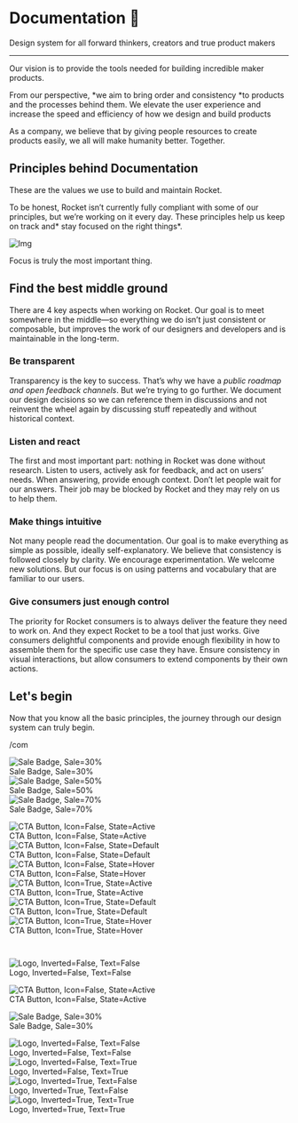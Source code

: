
# Documentation 🚀

Design system for all forward thinkers, creators and true product makers

---

Our vision is to provide the tools needed for building incredible maker products.

From our perspective, *we aim to bring order and consistency *to products and the processes behind them. We elevate the user experience and increase the speed and efficiency of how we design and build products

As a company, we believe that by giving people resources to create products easily, we all will make humanity better. Together.

## Principles behind Documentation

These are the values we use to build and maintain Rocket.

To be honest, Rocket isn’t currently fully compliant with some of our principles, but we’re working on it every day. These principles help us keep on track and* stay focused on the right things*.

![Img](https://studio-assets.supernova.io/design-systems/14533/9289758a-6300-472a-bbc6-a57098081abf.jpeg)

Focus is truly the most important thing.

## Find the best middle ground

There are 4 key aspects when working on Rocket. Our goal is to meet somewhere in the middle—so everything we do isn’t just consistent or composable, but improves the work of our designers and developers and is maintainable in the long-term.

### Be transparent

Transparency is the key to success. That’s why we have a *public roadmap and open feedback channels*. But we’re trying to go further. We document our design decisions so we can reference them in discussions and not reinvent the wheel again by discussing stuff repeatedly and without historical context.

### Listen and react

The first and most important part: nothing in Rocket was done without research. Listen to users, actively ask for feedback, and act on users’ needs. When answering, provide enough context. Don’t let people wait for our answers. Their job may be blocked by Rocket and they may rely on us to help them.

### Make things intuitive

Not many people read the documentation. Our goal is to make everything as simple as possible, ideally self-explanatory. We believe that consistency is followed closely by clarity. We encourage experimentation. We welcome new solutions. But our focus is on using patterns and vocabulary that are familiar to our users.

### Give consumers just enough control

The priority for Rocket consumers is to always deliver the feature they need to work on. And they expect Rocket to be a tool that just works. Give consumers delightful components and provide enough flexibility in how to assemble them for the specific use case they have. Ensure consistency in visual interactions, but allow consumers to extend components by their own actions.

## Let's begin

Now that you know all the basic principles, the journey through our design system can truly begin.

/com

  
![Sale Badge, Sale=30%](https://studio-assets.supernova.io/design-systems/14533/331c2452-d9a2-4f26-b247-eaccf773b356.png)  
Sale Badge, Sale=30%  
![Sale Badge, Sale=50%](https://studio-assets.supernova.io/design-systems/14533/ed0733f3-c151-4e50-886d-c8d168e856f7.png)  
Sale Badge, Sale=50%  
![Sale Badge, Sale=70%](https://studio-assets.supernova.io/design-systems/14533/59ea3a5c-44c1-4df5-87c2-787145b33313.png)  
Sale Badge, Sale=70%  


  
![CTA Button, Icon=False, State=Active](https://studio-assets.supernova.io/design-systems/14533/6f39d9ae-837d-4dcf-b984-baa4c3788cc3.png)  
CTA Button, Icon=False, State=Active  
![CTA Button, Icon=False, State=Default](https://studio-assets.supernova.io/design-systems/14533/ed142eb8-a60c-4356-b774-1d13fa1c3b28.png)  
CTA Button, Icon=False, State=Default  
![CTA Button, Icon=False, State=Hover](https://studio-assets.supernova.io/design-systems/14533/74a08ad1-ea9e-4fb0-abcd-8862a255c921.png)  
CTA Button, Icon=False, State=Hover  
![CTA Button, Icon=True, State=Active](https://studio-assets.supernova.io/design-systems/14533/7efc9841-6bd0-49a5-aefb-e49a379da882.png)  
CTA Button, Icon=True, State=Active  
![CTA Button, Icon=True, State=Default](https://studio-assets.supernova.io/design-systems/14533/e4afb4c6-41b1-406a-bc8d-a2fcc3f6a8f4.png)  
CTA Button, Icon=True, State=Default  
![CTA Button, Icon=True, State=Hover](https://studio-assets.supernova.io/design-systems/14533/17e59820-3ea4-43af-9813-6086c93d4506.png)  
CTA Button, Icon=True, State=Hover  


```javascript  
  
```

  
![Logo, Inverted=False, Text=False](https://studio-assets.supernova.io/design-systems/14533/756f25db-267e-42b4-85c4-6f9fc79c66c6.png)  
Logo, Inverted=False, Text=False  


  
  


  
![CTA Button, Icon=False, State=Active](https://studio-assets.supernova.io/design-systems/14533/6f39d9ae-837d-4dcf-b984-baa4c3788cc3.png)  
CTA Button, Icon=False, State=Active  


  
![Sale Badge, Sale=30%](https://studio-assets.supernova.io/design-systems/14533/331c2452-d9a2-4f26-b247-eaccf773b356.png)  
Sale Badge, Sale=30%  


  
![Logo, Inverted=False, Text=False](https://studio-assets.supernova.io/design-systems/14533/756f25db-267e-42b4-85c4-6f9fc79c66c6.png)  
Logo, Inverted=False, Text=False  
![Logo, Inverted=False, Text=True](https://studio-assets.supernova.io/design-systems/14533/5560d0f1-290d-421e-bdc5-7fe6175101f0.png)  
Logo, Inverted=False, Text=True  
![Logo, Inverted=True, Text=False](https://studio-assets.supernova.io/design-systems/14533/e97f7129-222e-457b-9063-7d73cee0db2b.png)  
Logo, Inverted=True, Text=False  
![Logo, Inverted=True, Text=True](https://studio-assets.supernova.io/design-systems/14533/186f0017-14cf-4c1d-a161-6ddc330bc0f7.png)  
Logo, Inverted=True, Text=True  
